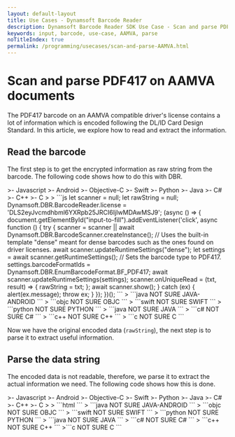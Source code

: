 ```yaml
---
layout: default-layout
title: Use Cases - Dynamsoft Barcode Reader
description: Dynamsoft Barcode Reader SDK Use Case - Scan and parse PDF417 on AAMVA documents
keywords: input, barcode, use-case, AAMVA, parse
noTitleIndex: true
permalink: /programming/usecases/scan-and-parse-AAMVA.html
---
```


# Scan and parse PDF417 on AAMVA documents

The PDF417 barcode on an AAMVA compatible driver's license contains a lot of information which is encoded following the DL/ID Card Design Standard. In this article, we explore how to read and extract the information.

## Read the barcode

The first step is to get the encrypted information as raw string from the barcode. The following code shows how to do this with DBR.

<div class="sample-code-prefix template2"></div>
   >- Javascript
   >- Android
   >- Objective-C
   >- Swift
   >- Python
   >- Java
   >- C#
   >- C++
   >- C
   >
>
```js
let scanner = null;
let rawString = null;
Dynamsoft.DBR.BarcodeReader.license = 'DLS2eyJvcmdhbml6YXRpb25JRCI6IjIwMDAwMSJ9';
(async () => {
    document.getElementById("input-to-fill").addEventListener('click', async function () {
        try {
            scanner = scanner || await Dynamsoft.DBR.BarcodeScanner.createInstance();
            // Uses the built-in template "dense" meant for dense barcodes such as the ones found on driver licenses.
            await scanner.updateRuntimeSettings("dense");
            let settings = await scanner.getRuntimeSettings();
            // Sets the barcode type to PDF417.
            settings.barcodeFormatIds = Dynamsoft.DBR.EnumBarcodeFormat.BF_PDF417;
            await scanner.updateRuntimeSettings(settings);
            scanner.onUniqueRead = (txt, result) => {
                rawString = txt;
            };
            await scanner.show();
        } catch (ex) {
            alert(ex.message);
            throw ex;
        }
    });
})();
```
>
```java
NOT SURE JAVA-ANDROID
```
>
```objc
NOT SURE OBJC
```
>
```swift
NOT SURE SWIFT
```
>
```python
NOT SURE PYTHON
```
>
```java
NOT SURE JAVA
```
>
```c#
NOT SURE C#
```
>
```c++
NOT SURE C++
```
>
```c
NOT SURE C
```

Now we have the original encoded data (`rawString`), the next step is to parse it to extract useful information.

## Parse the data string

The encoded data is not readable, therefore, we parse it to extract the actual information we need. The following code shows how this is done.

<div class="sample-code-prefix template2"></div>
   >- Javascript
   >- Android
   >- Objective-C
   >- Swift
   >- Python
   >- Java
   >- C#
   >- C++
   >- C
   >
>
```html
<script src="https://cdn.jsdelivr.net/npm/dynamsoft-code-parser@1.1.0/dist/dcp.js"></script>
<script>
let parser = null;
Dynamsoft.DCP.CodeParser.license ='DLS2eyJvcmdhbml6YXRpb25JRCI6IjIwMDAwMSJ9';
(async () => {
    try {
        let parser = await Dynamsoft.DCP.CodeParser.createInstance();
        parser.setCodeFormat(Dynamsoft.DCP.EnumCodeFormat.CF_DL_AAMVA);
        // Parses the raw data retrieved from the barcode
        let info = await parser.parseData(rawString);
        // Checks the readable information in the console
        console.log(JSON.stringify(info));
    } catch (ex) {
        alert(ex.message);
        throw ex;
    }
})();
</script>
```
>
```java
NOT SURE JAVA-ANDROID
```
>
```objc
NOT SURE OBJC
```
>
```swift
NOT SURE SWIFT
```
>
```python
NOT SURE PYTHON
```
>
```java
NOT SURE JAVA
```
>
```c#
NOT SURE C#
```
>
```c++
NOT SURE C++
```
>```c
NOT SURE C
```
